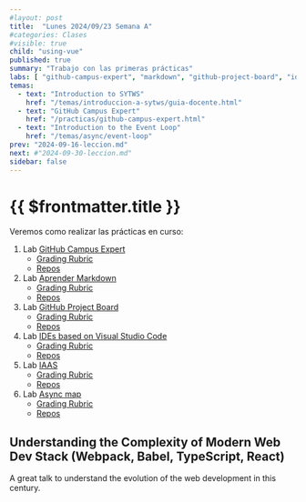 ```yaml
---
#layout: post
title:  "Lunes 2024/09/23 Semana A"
#categories: Clases
#visible: true
child: "using-vue"
published: true
summary: "Trabajo con las primeras prácticas"
labs: [ "github-campus-expert", "markdown", "github-project-board", "ides", "iaas" ]
temas: 
  - text: "Introduction to SYTWS"
    href: "/temas/introduccion-a-sytws/guia-docente.html"
  - text: "GitHub Campus Expert"
    href: "/practicas/github-campus-expert.html"
  - text: "Introduction to the Event Loop"
    href: "/temas/async/event-loop"
prev: "2024-09-16-leccion.md"
next: #"2024-09-30-leccion.md"
sidebar: false
---
```



# {{ $frontmatter.title }}

Veremos como realizar las prácticas en curso:


1.  Lab [GitHub Campus Expert](/practicas/github-campus-expert.html)
    *   [Grading Rubric](/practicas/github-campus-expert.html#rubrica)
    *   [Repos](https://github.com/orgs/ULL-MII-SYTWS-2425/repositories?q=github-campus-expert)
2. Lab [Aprender Markdown](/practicas/markdown.html)
    *   [Grading Rubric](/practicas/markdown.html#rubrica)
    *   [Repos](https://github.com/orgs/ULL-MII-SYTWS-2425/repositories?q=markdown)
3.  Lab [GitHub Project Board](/practicas/github-project-board.html)
    *   [Grading Rubric](/practicas/github-project-board.html#rubrica)
    *   [Repos](https://github.com/orgs/ULL-MII-SYTWS-2425/repositories?q=github-project-board)
4.  Lab [IDEs based on Visual Studio Code](/practicas/ides.html)
    *   [Grading Rubric](/practicas/ides.html#rubrica)
    *   [Repos](https://github.com/orgs/ULL-MII-SYTWS-2425/repositories?q=editors)
5.  Lab [IAAS](/practicas/iaas.html)
    *   [Grading Rubric](/practicas/iaas.html#rubrica)
    *   [Repos](https://github.com/orgs/ULL-MII-SYTWS-2425/repositories?q=iaas)
6.  Lab [Async map](/practicas/asyncmap.html)
    *   [Grading Rubric](/practicas/asyncmap.html#rubrica)
    *   [Repos](https://github.com/orgs/ULL-MII-SYTWS-2425/repositories?q=asyncsmap)


## Understanding the Complexity of Modern Web Dev Stack (Webpack, Babel, TypeScript, React)

A great talk to understand the evolution of the web development in this century.

<youtube id="QliwSwWHJoQ?si=ixmFeB5yMEsl6iEl"></youtube>